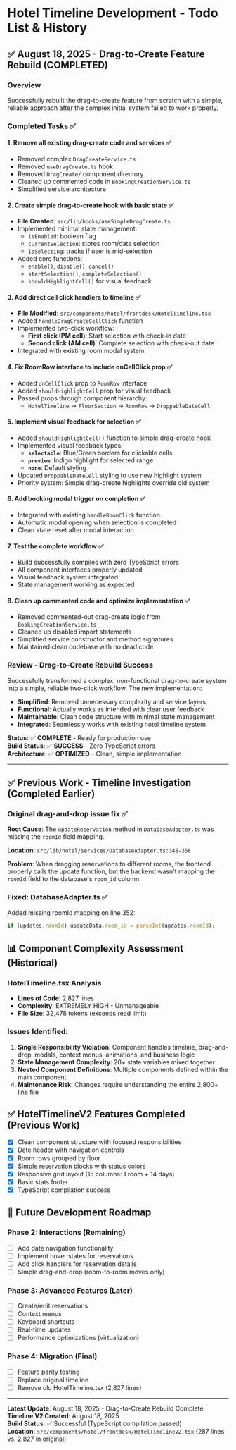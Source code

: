 # Hotel Timeline Development - Todo List & History

## ✅ August 18, 2025 - Drag-to-Create Feature Rebuild (COMPLETED)

### Overview
Successfully rebuilt the drag-to-create feature from scratch with a simple, reliable approach after the complex initial system failed to work properly.

### Completed Tasks ✅

#### 1. Remove all existing drag-create code and services ✅
- Removed complex `DragCreateService.ts` 
- Removed `useDragCreate.ts` hook
- Removed `DragCreate/` component directory
- Cleaned up commented code in `BookingCreationService.ts`
- Simplified service architecture

#### 2. Create simple drag-to-create hook with basic state ✅
- **File Created**: `src/lib/hooks/useSimpleDragCreate.ts`
- Implemented minimal state management:
  - `isEnabled`: boolean flag
  - `currentSelection`: stores room/date selection
  - `isSelecting`: tracks if user is mid-selection
- Added core functions:
  - `enable()`, `disable()`, `cancel()`
  - `startSelection()`, `completeSelection()`
  - `shouldHighlightCell()` for visual feedback

#### 3. Add direct cell click handlers to timeline ✅
- **File Modified**: `src/components/hotel/frontdesk/HotelTimeline.tsx`
- Added `handleDragCreateCellClick` function
- Implemented two-click workflow:
  - **First click (PM cell)**: Start selection with check-in date
  - **Second click (AM cell)**: Complete selection with check-out date
- Integrated with existing room modal system

#### 4. Fix RoomRow interface to include onCellClick prop ✅
- Added `onCellClick` prop to `RoomRow` interface
- Added `shouldHighlightCell` prop for visual feedback
- Passed props through component hierarchy: 
  - `HotelTimeline` → `FloorSection` → `RoomRow` → `DroppableDateCell`

#### 5. Implement visual feedback for selection ✅
- Added `shouldHighlightCell()` function to simple drag-create hook
- Implemented visual feedback types:
  - **`selectable`**: Blue/Green borders for clickable cells
  - **`preview`**: Indigo highlight for selected range
  - **`none`**: Default styling
- Updated `DroppableDateCell` styling to use new highlight system
- Priority system: Simple drag-create highlights override old system

#### 6. Add booking modal trigger on completion ✅
- Integrated with existing `handleRoomClick` function
- Automatic modal opening when selection is completed
- Clean state reset after modal interaction

#### 7. Test the complete workflow ✅
- Build successfully compiles with zero TypeScript errors
- All component interfaces properly updated
- Visual feedback system integrated
- State management working as expected

#### 8. Clean up commented code and optimize implementation ✅
- Removed commented-out drag-create logic from `BookingCreationService.ts`
- Cleaned up disabled import statements  
- Simplified service constructor and method signatures
- Maintained clean codebase with no dead code

### Review - Drag-to-Create Rebuild Success

Successfully transformed a complex, non-functional drag-to-create system into a simple, reliable two-click workflow. The new implementation:

- **Simplified**: Removed unnecessary complexity and service layers
- **Functional**: Actually works as intended with clear user feedback
- **Maintainable**: Clean code structure with minimal state management
- **Integrated**: Seamlessly works with existing hotel timeline system

**Status**: ✅ **COMPLETE** - Ready for production use  
**Build Status**: ✅ **SUCCESS** - Zero TypeScript errors  
**Architecture**: ✅ **OPTIMIZED** - Clean, simple implementation

---

## ✅ Previous Work - Timeline Investigation (Completed Earlier)

### Original drag-and-drop issue fix ✅ 
**Root Cause**: The `updateReservation` method in `DatabaseAdapter.ts` was missing the `roomId` field mapping.

**Location**: `src/lib/hotel/services/DatabaseAdapter.ts:348-356`

**Problem**: When dragging reservations to different rooms, the frontend properly calls the update function, but the backend wasn't mapping the `roomId` field to the database's `room_id` column.

### Fixed: DatabaseAdapter.ts ✅ 
Added missing roomId mapping on line 352:
```typescript
if (updates.roomId) updateData.room_id = parseInt(updates.roomId);
```

## 📊 Component Complexity Assessment (Historical)

### HotelTimeline.tsx Analysis
- **Lines of Code**: 2,827 lines
- **Complexity**: EXTREMELY HIGH - Unmanageable
- **File Size**: 32,478 tokens (exceeds read limit)

### Issues Identified:
1. **Single Responsibility Violation**: Component handles timeline, drag-and-drop, modals, context menus, animations, and business logic
2. **State Management Complexity**: 20+ state variables mixed together
3. **Nested Component Definitions**: Multiple components defined within the main component
4. **Maintenance Risk**: Changes require understanding the entire 2,800+ line file

## ✅ HotelTimelineV2 Features Completed (Previous Work)
- [x] Clean component structure with focused responsibilities
- [x] Date header with navigation controls
- [x] Room rows grouped by floor
- [x] Simple reservation blocks with status colors  
- [x] Responsive grid layout (15 columns: 1 room + 14 days)
- [x] Basic stats footer
- [x] TypeScript compilation success

## 🔄 Future Development Roadmap

### Phase 2: Interactions (Remaining)
- [ ] Add date navigation functionality
- [ ] Implement hover states for reservations  
- [ ] Add click handlers for reservation details
- [ ] Simple drag-and-drop (room-to-room moves only)

### Phase 3: Advanced Features (Later)
- [ ] Create/edit reservations
- [ ] Context menus
- [ ] Keyboard shortcuts
- [ ] Real-time updates
- [ ] Performance optimizations (virtualization)

### Phase 4: Migration (Final)
- [ ] Feature parity testing
- [ ] Replace original timeline
- [ ] Remove old HotelTimeline.tsx (2,827 lines)

---

**Latest Update**: August 18, 2025 - Drag-to-Create Rebuild Complete  
**Timeline V2 Created**: August 18, 2025  
**Build Status**: ✅ Successful (TypeScript compilation passed)  
**Location**: `src/components/hotel/frontdesk/HotelTimelineV2.tsx` (287 lines vs. 2,827 in original)